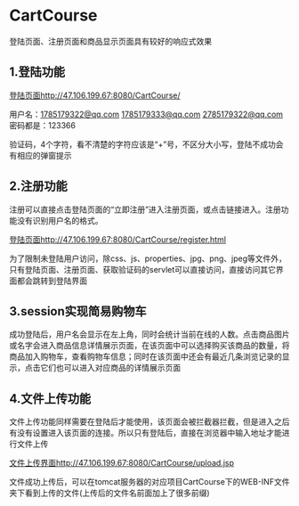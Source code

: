 # CartCourse    

登陆页面、注册页面和商品显示页面具有较好的响应式效果

## 1.登陆功能  

[登陆页面http://47.106.199.67:8080/CartCourse/](http://47.106.199.67:8080/CartCourse/)    

用户名：1785179322@qq.com  1785179333@qq.com  2785179322@qq.com            密码都是：123366  

验证码，4个字符，看不清楚的字符应该是“+”号，不区分大小写，登陆不成功会有相应的弹窗提示

## 2.注册功能  

注册可以直接点击登陆页面的“立即注册”进入注册页面，或点击链接进入。注册功能没有识别用户名的格式。

[登陆页面http://47.106.199.67:8080/CartCourse/register.html](http://47.106.199.67:8080/CartCourse/register.html)  

为了限制未登陆用户访问，除css、js、properties、jpg、png、jpeg等文件外，只有登陆页面、注册页面、获取验证码的servlet可以直接访问，直接访问其它界面都会跳转到登陆界面  

## 3.session实现简易购物车  

成功登陆后，用户名会显示在左上角，同时会统计当前在线的人数。点击商品图片或名字会进入商品信息详情展示页面，在该页面中可以选择购买该商品的数量，将商品加入购物车，查看购物车信息；同时在该页面中还会有最近几条浏览记录的显示，点击它们也可以进入对应商品的详情展示页面  

## 4.文件上传功能
文件上传功能同样需要在登陆后才能使用，该页面会被拦截器拦截，但是进入之后有没有设置进入该页面的连接。所以只有登陆后，直接在浏览器中输入地址才能进行文件上传

[文件上传界面http://47.106.199.67:8080/CartCourse/upload.jsp](http://47.106.199.67:8080/CartCourse/upload.jsp)    

文件成功上传后，可以在tomcat服务器的对应项目CartCourse下的WEB-INF文件夹下看到上传的文件(上传后的文件名前面加上了很多前缀)

